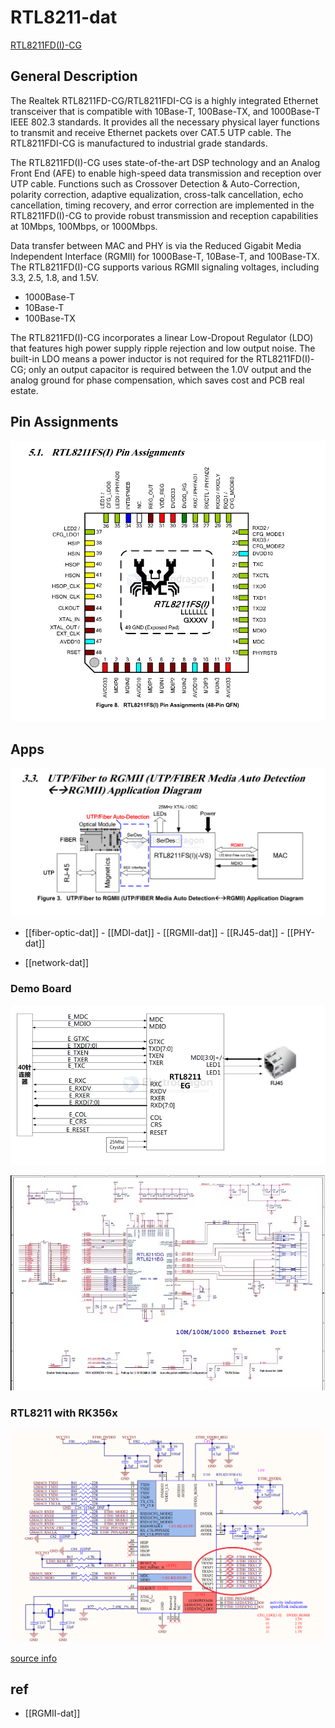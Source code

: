 
# RTL8211-dat

[RTL8211FD(I)-CG](https://www.realtek.com/Product/Index?id=3976&cate_id=786)


## General Description

The Realtek RTL8211FD-CG/RTL8211FDI-CG is a highly integrated Ethernet transceiver that is compatible with 10Base-T, 100Base-TX, and 1000Base-T IEEE 802.3 standards. It provides all the necessary physical layer functions to transmit and receive Ethernet packets over CAT.5 UTP cable. The RTL8211FDI-CG is manufactured to industrial grade standards.

The RTL8211FD(I)-CG uses state-of-the-art DSP technology and an Analog Front End (AFE) to enable high-speed data transmission and reception over UTP cable. Functions such as Crossover Detection & Auto-Correction, polarity correction, adaptive equalization, cross-talk cancellation, echo cancellation, timing recovery, and error correction are implemented in the RTL8211FD(I)-CG to provide robust transmission and reception capabilities at 10Mbps, 100Mbps, or 1000Mbps.

Data transfer between MAC and PHY is via the Reduced Gigabit Media Independent Interface (RGMII) for 1000Base-T, 10Base-T, and 100Base-TX. The RTL8211FD(I)-CG supports various RGMII signaling voltages, including 3.3, 2.5, 1.8, and 1.5V.

- 1000Base-T
- 10Base-T
- 100Base-TX

The RTL8211FD(I)-CG incorporates a linear Low-Dropout Regulator (LDO) that features high power supply ripple rejection and low output noise. The built-in LDO means a power inductor is not required for the RTL8211FD(I)-CG; only an output capacitor is required between the 1.0V output and the analog ground for phase compensation, which saves cost and PCB real estate.



## Pin Assignments 

![](2025-05-04-18-54-06.png)


## Apps 

![](2025-05-04-18-50-18.png)

- [[fiber-optic-dat]] - [[MDI-dat]] - [[RGMII-dat]] - [[RJ45-dat]] - [[PHY-dat]]

- [[network-dat]]

### Demo Board 

![](2025-05-04-19-10-29.png)

![](2025-05-04-19-10-52.png)

### RTL8211 with RK356x

![](2025-05-04-19-17-21.png)

[source info ](https://blog.csdn.net/CATTLE_L/article/details/144767114)

## ref 

- [[RGMII-dat]]